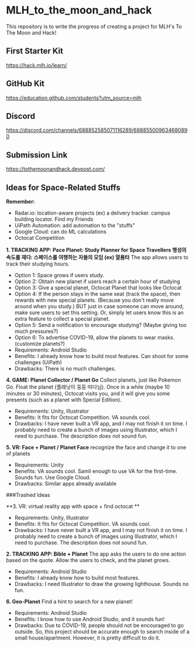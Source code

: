 # MLH_to_the_moon_and_hack
This repository is to write the progress of creating a project for MLH's To The Moon and Hack!

## First Starter Kit
https://hack.mlh.io/learn/

## GitHub Kit
https://education.github.com/students?utm_source=mlh

## Discord
https://discord.com/channels/688852585071116289/688855009634680890

## Submission Link
https://tothemoonandhack.devpost.com/

## Ideas for Space-Related Stuffs

**Remember:**
- Radar.io: location-aware projects (ex) a delivery tracker. campus building locator. Find my Friends
- UiPath Automation: add automation to the "stuffs"
- Google Cloud: can do ML calculations
- Octocat Competition

**1. TRACKING APP: Pace Planet: Study Planner for Space Travellers 행성의 속도를 재다: 스페이스를 여행하는 자들의 모임 (ex) 열품타**
The app allows users to track their studying hours. 
- Option 1: Space grows if users study.
- Option 2: Obtain new planet if users reach a certain hour of studying
- Option 3: Give a special planet, Octocat Planet that looks like Octocat 
- Option 4: If the person stays in the same seat (track the space), then rewards with new special planets. (Because you don't really move around when you study.) BUT just in case someone can move around, make sure users to set this setting. Or, simply let users know this is an extra feature to collect a special planet.
- Option 5: Send a notification to encourage studying? (Maybe giving too much pressures?)
- Option 6: To advertise COVID-19, allow the planets to wear masks. (customize planets?)
- Requirements: Android Studio
- Benefits: I already know how to build most features. Can shoot for some challenges (UiPath)
- Drawbacks: There is no much challenges.

**4. GAME: Planet Collector / Planet Go**
Collect planets, just like Pokemon Go. Float the planet (플래닛이 둥둥 떠다님). Once in a while (maybe 10 minutes or 30 minutes), Octocat visits you, and it will give you some presents (such as a planet with Special Edition).
- Requirements: Unity, Illustrator
- Benefits: It fits for Octocat Competition. VA sounds cool. 
- Drawbacks: I have never built a VR app, and I may not finish it on time. I probably need to create a bunch of images using Illustrator, which I need to purchase. The description does not sound fun.

**5. VR: Face + Planet / Planet Face**
recognize the face and change it to one of planets
- Requirements: Unity
- Benefits: VA sounds cool. Samll enough to use VA for the first-time. Sounds fun. Use Google Cloud.
- Drawbacks: Similar apps already available

###Trashed Ideas

**3. VR: virtual reality app with space + find octocat **
- Requirements: Unity, Illustrator
- Benefits: It fits for Octocat Competition. VA sounds cool. 
- Drawbacks: I have never built a VR app, and I may not finish it on time. I probably need to create a bunch of images using Illustrator, which I need to purchase. The description does not sound fun.

**2. TRACKING APP: Bible + Planet**
The app asks the users to do one action based on the quote. Allow the users to check, and the planet grows.
- Requirements: Android Studio
- Benefits: I already know how to build most features.
- Drawbacks: I need Illustrator to draw the growing lighthouse. Sounds no fun. 

**6. Geo-Planet**
Find a hint to search for a new planet!
- Requirements: Android Studio
- Benefits: I know how to use Android Studio, and it sounds fun!
- Drawbacks: Due to COVID-19, people should not be encouraged to go outside. So, this project should be accurate enough to search inside of a small house/apartment. However, it is pretty difficult to do it. 
